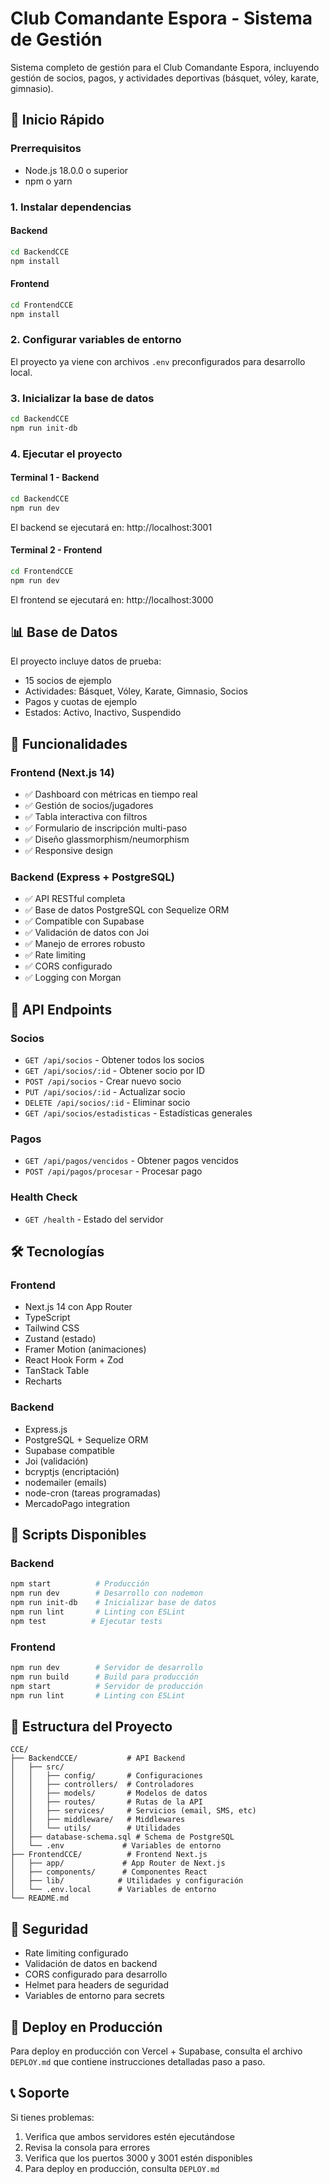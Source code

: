 # Club Comandante Espora - Sistema de Gestión

Sistema completo de gestión para el Club Comandante Espora, incluyendo gestión de socios, pagos, y actividades deportivas (básquet, vóley, karate, gimnasio).

## 🚀 Inicio Rápido

### Prerrequisitos
- Node.js 18.0.0 o superior
- npm o yarn

### 1. Instalar dependencias

#### Backend
```bash
cd BackendCCE
npm install
```

#### Frontend  
```bash
cd FrontendCCE
npm install
```

### 2. Configurar variables de entorno

El proyecto ya viene con archivos `.env` preconfigurados para desarrollo local.

### 3. Inicializar la base de datos

```bash
cd BackendCCE
npm run init-db
```

### 4. Ejecutar el proyecto

#### Terminal 1 - Backend
```bash
cd BackendCCE
npm run dev
```
El backend se ejecutará en: http://localhost:3001

#### Terminal 2 - Frontend
```bash
cd FrontendCCE
npm run dev
```
El frontend se ejecutará en: http://localhost:3000

## 📊 Base de Datos

El proyecto incluye datos de prueba:
- 15 socios de ejemplo
- Actividades: Básquet, Vóley, Karate, Gimnasio, Socios
- Pagos y cuotas de ejemplo
- Estados: Activo, Inactivo, Suspendido

## 🔧 Funcionalidades

### Frontend (Next.js 14)
- ✅ Dashboard con métricas en tiempo real
- ✅ Gestión de socios/jugadores
- ✅ Tabla interactiva con filtros
- ✅ Formulario de inscripción multi-paso
- ✅ Diseño glassmorphism/neumorphism
- ✅ Responsive design

### Backend (Express + PostgreSQL)
- ✅ API RESTful completa
- ✅ Base de datos PostgreSQL con Sequelize ORM
- ✅ Compatible con Supabase
- ✅ Validación de datos con Joi
- ✅ Manejo de errores robusto
- ✅ Rate limiting
- ✅ CORS configurado
- ✅ Logging con Morgan

## 🔗 API Endpoints

### Socios
- `GET /api/socios` - Obtener todos los socios
- `GET /api/socios/:id` - Obtener socio por ID
- `POST /api/socios` - Crear nuevo socio
- `PUT /api/socios/:id` - Actualizar socio
- `DELETE /api/socios/:id` - Eliminar socio
- `GET /api/socios/estadisticas` - Estadísticas generales

### Pagos
- `GET /api/pagos/vencidos` - Obtener pagos vencidos
- `POST /api/pagos/procesar` - Procesar pago

### Health Check
- `GET /health` - Estado del servidor

## 🛠️ Tecnologías

### Frontend
- Next.js 14 con App Router
- TypeScript
- Tailwind CSS
- Zustand (estado)
- Framer Motion (animaciones)
- React Hook Form + Zod
- TanStack Table
- Recharts

### Backend  
- Express.js
- PostgreSQL + Sequelize ORM
- Supabase compatible
- Joi (validación)
- bcryptjs (encriptación)
- nodemailer (emails)
- node-cron (tareas programadas)
- MercadoPago integration

## 📝 Scripts Disponibles

### Backend
```bash
npm start          # Producción
npm run dev        # Desarrollo con nodemon
npm run init-db    # Inicializar base de datos
npm run lint       # Linting con ESLint  
npm test          # Ejecutar tests
```

### Frontend
```bash
npm run dev        # Servidor de desarrollo
npm run build      # Build para producción
npm start          # Servidor de producción
npm run lint       # Linting con ESLint
```

## 📱 Estructura del Proyecto

```
CCE/
├── BackendCCE/           # API Backend
│   ├── src/
│   │   ├── config/       # Configuraciones
│   │   ├── controllers/  # Controladores
│   │   ├── models/       # Modelos de datos
│   │   ├── routes/       # Rutas de la API
│   │   ├── services/     # Servicios (email, SMS, etc)
│   │   ├── middleware/   # Middlewares
│   │   └── utils/        # Utilidades
│   ├── database-schema.sql # Schema de PostgreSQL
│   └── .env             # Variables de entorno
├── FrontendCCE/          # Frontend Next.js
│   ├── app/             # App Router de Next.js
│   ├── components/      # Componentes React
│   ├── lib/            # Utilidades y configuración
│   └── .env.local      # Variables de entorno
└── README.md
```

## 🔐 Seguridad

- Rate limiting configurado
- Validación de datos en backend
- CORS configurado para desarrollo
- Helmet para headers de seguridad
- Variables de entorno para secrets

## 🚀 Deploy en Producción

Para deploy en producción con Vercel + Supabase, consulta el archivo `DEPLOY.md` que contiene instrucciones detalladas paso a paso.

## 📞 Soporte

Si tienes problemas:
1. Verifica que ambos servidores estén ejecutándose
2. Revisa la consola para errores
3. Verifica que los puertos 3000 y 3001 estén disponibles
4. Para deploy en producción, consulta `DEPLOY.md`
